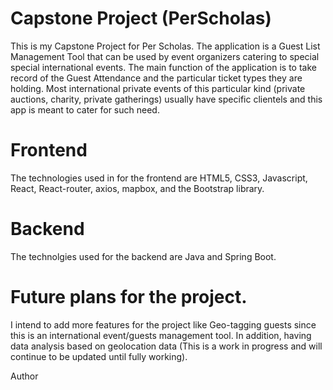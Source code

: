# Capstone Project (PerScholas)
 This is my Capstone Project for Per Scholas. The application is a Guest List Management Tool that can be used by event organizers catering to special special international events. 
 The main function of the application is to take record of the Guest Attendance and the particular ticket types they are holding. Most international private events of this particular kind
 (private auctions, charity, private gatherings) usually have specific clientels and this app is meant to cater for such need.

# Frontend

The technologies used in for the frontend are HTML5, CSS3, Javascript, React, React-router, axios, mapbox, and the Bootstrap library.

# Backend

The technolgies used for the backend are Java and Spring Boot.

# Future plans for the project.

I intend to add more features for the project like Geo-tagging guests since this is an international event/guests management tool.
In addition, having data analysis based on geolocation data 
(This is a work in progress and will continue to be updated until fully working).

Author
